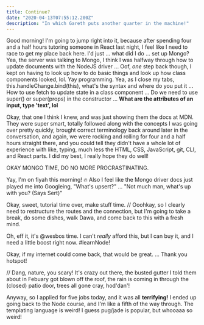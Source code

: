 ```yaml
---
title: Continue?
date: "2020-04-13T07:55:12.200Z"
description: "In which Gareth puts another quarter in the machine!"
---
```


Good morning! I'm going to jump right into it, because after spending four and a half hours tutoring someone in React last night, I feel like I need to race to get my place back here. I'd just ... what did I do ... set up Mongo? Yea, the server was talking to Mongo, I think I was halfway through how to update documents with the NodeJS driver ... Oof, _one_ step back though, I kept on having to look up how to do basic things and look up how class components looked, lol. Yay programming. Yea, as I close my tabs, this.handleChange.bind(this), what's the syntax and where do you put it ... How to use fetch to update state in a class component ... Do we need to use super() or super(props) in the constructor ... **What are the attributes of an input, type 'text', lol**

Okay, that one I think I knew, and was just showing them the docs at MDN. They were super smart, totally followed along with the concepts I was going over pretty quickly, brought correct terminology back around later in the conversation, and again, we were rocking and rolling for four and a half hours straight there, and you could tell they didn't have a whole lot of experience with like, typing, much less the HTML, CSS, JavaScript, git, CLI, and React parts. I did my best, I really hope they do well!

OKAY MONGO TIME, DO NO MORE PROCRASTINATING.

Yay, I'm on fiyah this morning! 🔥 Also I feel like the Mongo driver docs just played me into Googleing, "What's upsert?" ... "Not much man, what's up with you? (Says Sert)"

Okay, sweet, tutorial time over, make stuff time. // Ooohkay, so I clearly need to restructure the routes and the connection, but I'm going to take a break, do some dishes, walk Dawa, and come back to this with a fresh mind.

Oh, eff it, it's @wesbos time. I can't _really_ afford this, but I can buy it, and I need a little boost right now. #learnNode!

Okay, if my internet could come back, that would be great. ... Thank you hotspot!

// Dang, nature, you scary! It's crazy out there, the busted gutter I told them about in Febuary got blown off the roof, the rain is coming in through the (closed) patio door, trees all gone cray, hod'dan'!

Anyway, so I applied for five jobs today, and it was all **terrifying!** I ended up going back to the Node course, and I'm like a fifth of the way through. The templating language is weird! I guess pug/jade is popular, but whooaaa so weird!
